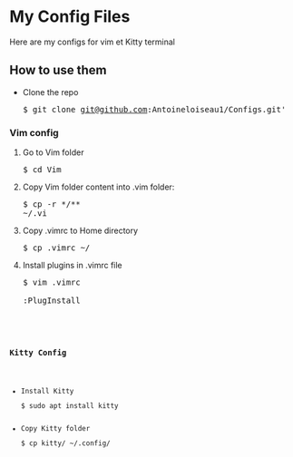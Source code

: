 # My Config Files

Here are my configs for vim et Kitty terminal

## How to use them

* Clone the repo  <pre>$ git clone git@github.com:Antoineloiseau1/Configs.git'

### Vim config

1. Go to Vim folder <pre>$ cd Vim
2. Copy Vim folder content into .vim folder: <pre>$ cp -r \*/** ~/.vi
3. Copy .vimrc to Home directory <pre>$ cp .vimrc ~/
4. Install plugins in .vimrc file <pre>$ vim .vimrc  
:PlugInstall<code>

### Kitty Config

* Install Kitty <pre>$ sudo apt install kitty
* Copy Kitty folder <pre>$ cp kitty/ ~/.config/


